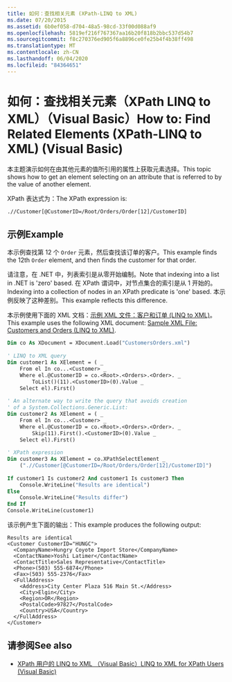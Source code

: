 ```yaml
---
title: 如何：查找相关元素 (XPath-LINQ to XML)
ms.date: 07/20/2015
ms.assetid: 6b0ef058-d704-48a5-98cd-33f00d088af9
ms.openlocfilehash: 5819ef216f767367aa16b20f818b2bbc537d54b7
ms.sourcegitcommit: f8c270376ed905f6a8896ce0fe25b4f4b38ff498
ms.translationtype: MT
ms.contentlocale: zh-CN
ms.lasthandoff: 06/04/2020
ms.locfileid: "84364651"
---
```

# <a name="how-to-find-related-elements-xpath-linq-to-xml-visual-basic"></a><span data-ttu-id="8337a-102">如何：查找相关元素（XPath LINQ to XML）（Visual Basic）</span><span class="sxs-lookup"><span data-stu-id="8337a-102">How to: Find Related Elements (XPath-LINQ to XML) (Visual Basic)</span></span>
<span data-ttu-id="8337a-103">本主题演示如何在由其他元素的值所引用的属性上获取元素选择。</span><span class="sxs-lookup"><span data-stu-id="8337a-103">This topic shows how to get an element selecting on an attribute that is referred to by the value of another element.</span></span>  
  
 <span data-ttu-id="8337a-104">XPath 表达式为：</span><span class="sxs-lookup"><span data-stu-id="8337a-104">The XPath expression is:</span></span>  
  
 `.//Customer[@CustomerID=/Root/Orders/Order[12]/CustomerID]`  
  
## <a name="example"></a><span data-ttu-id="8337a-105">示例</span><span class="sxs-lookup"><span data-stu-id="8337a-105">Example</span></span>  
 <span data-ttu-id="8337a-106">本示例查找第 12 个 `Order` 元素，然后查找该订单的客户。</span><span class="sxs-lookup"><span data-stu-id="8337a-106">This example finds the 12th `Order` element, and then finds the customer for that order.</span></span>  
  
 <span data-ttu-id="8337a-107">请注意，在 .NET 中，列表索引是从零开始编制。</span><span class="sxs-lookup"><span data-stu-id="8337a-107">Note that indexing into a list in .NET is 'zero' based.</span></span> <span data-ttu-id="8337a-108">在 XPath 谓词中，对节点集合的索引是从 1 开始的。</span><span class="sxs-lookup"><span data-stu-id="8337a-108">Indexing into a collection of nodes in an XPath predicate is 'one' based.</span></span> <span data-ttu-id="8337a-109">本示例反映了这种差别。</span><span class="sxs-lookup"><span data-stu-id="8337a-109">This example reflects this difference.</span></span>  
  
 <span data-ttu-id="8337a-110">本示例使用下面的 XML 文档：[示例 XML 文件：客户和订单 (LINQ to XML)](sample-xml-file-customers-and-orders-linq-to-xml.md)。</span><span class="sxs-lookup"><span data-stu-id="8337a-110">This example uses the following XML document: [Sample XML File: Customers and Orders (LINQ to XML)](sample-xml-file-customers-and-orders-linq-to-xml.md).</span></span>  
  
```vb  
Dim co As XDocument = XDocument.Load("CustomersOrders.xml")  
  
' LINQ to XML query  
Dim customer1 As XElement = ( _  
    From el In co...<Customer> _  
    Where el.@CustomerID = co.<Root>.<Orders>.<Order>. _  
        ToList()(11).<CustomerID>(0).Value _  
    Select el).First()  
  
' An alternate way to write the query that avoids creation  
' of a System.Collections.Generic.List:  
Dim customer2 As XElement = ( _  
    From el In co...<Customer> _  
    Where el.@CustomerID = co.<Root>.<Orders>.<Order>. _  
        Skip(11).First().<CustomerID>(0).Value _  
    Select el).First()  
  
' XPath expression  
Dim customer3 As XElement = co.XPathSelectElement _  
    (".//Customer[@CustomerID=/Root/Orders/Order[12]/CustomerID]")  
  
If customer1 Is customer2 And customer1 Is customer3 Then  
    Console.WriteLine("Results are identical")  
Else  
    Console.WriteLine("Results differ")  
End If  
Console.WriteLine(customer1)  
```  
  
 <span data-ttu-id="8337a-111">该示例产生下面的输出：</span><span class="sxs-lookup"><span data-stu-id="8337a-111">This example produces the following output:</span></span>  
  
```console
Results are identical  
<Customer CustomerID="HUNGC">  
  <CompanyName>Hungry Coyote Import Store</CompanyName>  
  <ContactName>Yoshi Latimer</ContactName>  
  <ContactTitle>Sales Representative</ContactTitle>  
  <Phone>(503) 555-6874</Phone>  
  <Fax>(503) 555-2376</Fax>  
  <FullAddress>  
    <Address>City Center Plaza 516 Main St.</Address>  
    <City>Elgin</City>  
    <Region>OR</Region>  
    <PostalCode>97827</PostalCode>  
    <Country>USA</Country>  
  </FullAddress>  
</Customer>  
```  
  
## <a name="see-also"></a><span data-ttu-id="8337a-112">请参阅</span><span class="sxs-lookup"><span data-stu-id="8337a-112">See also</span></span>

- [<span data-ttu-id="8337a-113">XPath 用户的 LINQ to XML （Visual Basic）</span><span class="sxs-lookup"><span data-stu-id="8337a-113">LINQ to XML for XPath Users (Visual Basic)</span></span>](linq-to-xml-for-xpath-users.md)
